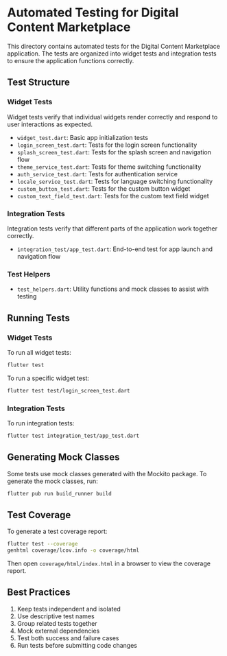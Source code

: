# Automated Testing for Digital Content Marketplace

This directory contains automated tests for the Digital Content Marketplace application. The tests are organized into widget tests and integration tests to ensure the application functions correctly.

## Test Structure

### Widget Tests

Widget tests verify that individual widgets render correctly and respond to user interactions as expected.

- `widget_test.dart`: Basic app initialization tests
- `login_screen_test.dart`: Tests for the login screen functionality
- `splash_screen_test.dart`: Tests for the splash screen and navigation flow
- `theme_service_test.dart`: Tests for theme switching functionality
- `auth_service_test.dart`: Tests for authentication service
- `locale_service_test.dart`: Tests for language switching functionality
- `custom_button_test.dart`: Tests for the custom button widget
- `custom_text_field_test.dart`: Tests for the custom text field widget

### Integration Tests

Integration tests verify that different parts of the application work together correctly.

- `integration_test/app_test.dart`: End-to-end test for app launch and navigation flow

### Test Helpers

- `test_helpers.dart`: Utility functions and mock classes to assist with testing

## Running Tests

### Widget Tests

To run all widget tests:

```bash
flutter test
```

To run a specific widget test:

```bash
flutter test test/login_screen_test.dart
```

### Integration Tests

To run integration tests:

```bash
flutter test integration_test/app_test.dart
```

## Generating Mock Classes

Some tests use mock classes generated with the Mockito package. To generate the mock classes, run:

```bash
flutter pub run build_runner build
```

## Test Coverage

To generate a test coverage report:

```bash
flutter test --coverage
genhtml coverage/lcov.info -o coverage/html
```

Then open `coverage/html/index.html` in a browser to view the coverage report.

## Best Practices

1. Keep tests independent and isolated
2. Use descriptive test names
3. Group related tests together
4. Mock external dependencies
5. Test both success and failure cases
6. Run tests before submitting code changes